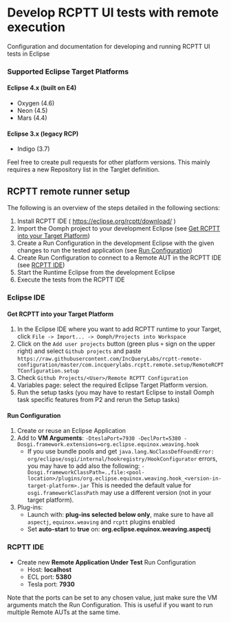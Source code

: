 # Develop RCPTT UI tests with remote execution

Configuration and documentation for developing and running RCPTT UI tests in Eclipse

### Supported Eclipse Target Platforms

#### Eclipse 4.x (built on E4)

* Oxygen (4.6)
* Neon (4.5)
* Mars (4.4)

#### Eclipse 3.x (legacy RCP)

* Indigo (3.7)

Feel free to create pull requests for other platform versions. This mainly requires a new Repository list in the Targlet definition.

## RCPTT remote runner setup

The following is an overview of the steps detailed in the following sections:

1. Install RCPTT IDE ( https://eclipse.org/rcptt/download/ ) 
1. Import the Oomph project to your development Eclipse (see [Get RCPTT into your Target Platform](#get-rcptt-into-your-target-platform))
1. Create a Run Configuration in the development Eclipse with the given changes to run the tested application (see [Run Configuration](#run-configuration))
1. Create Run Configuration to connect to a Remote AUT in the RCPTT IDE (see [RCPTT IDE](#rcptt-ide))
1. Start the Runtime Eclipse from the development Eclipse
1. Execute the tests from the RCPTT IDE

### Eclipse IDE

#### Get RCPTT into your Target Platform

1. In the Eclipse IDE where you want to add RCPTT runtime to your Target, click `File -> Import... -> Oomph/Projects into Workspace`
1. Click on the `Add user projects` button (green plus `+` sign on the upper right) and select `Github projects` and paste `https://raw.githubusercontent.com/IncQueryLabs/rcptt-remote-configuration/master/com.incquerylabs.rcptt.remote.setup/RemoteRCPTTConfiguration.setup`
1. Check `Github Projects/<User>/Remote RCPTT Configuration`
1. Variables page: select the required Eclipse Target Platform version.
1. Run the setup tasks (you may have to restart Eclipse to install Oomph task specific features from P2 and rerun the Setup tasks)

#### Run Configuration

1. Create or reuse an Eclipse Application
1. Add to **VM Arguments**: `-DteslaPort=7930 -DeclPort=5380 -Dosgi.framework.extensions=org.eclipse.equinox.weaving.hook`
   * If you use bundle pools and get `java.lang.NoClassDefFoundError: org/eclipse/osgi/internal/hookregistry/HookConfigurator` errors, you may have to add also the following: `-Dosgi.frameworkClassPath=.,file:<pool-location>/plugins/org.eclipse.equinox.weaving.hook_<version-in-target-platform>.jar` This is needed the default value for `osgi.frameworkClassPath` may use a different version (not in your target platform).
1. Plug-ins:
   * Launch with: **plug-ins selected below only**, make sure to have all `aspectj`, `equinox.weaving` and `rcptt` plugins enabled
   * Set **auto-start** to **true** on: **org.eclipse.equinox.weaving.aspectj**

### RCPTT IDE

* Create new **Remote Application Under Test** Run Configuration
  * Host: **localhost**
  * ECL port: **5380**
  * Tesla port: **7930**

Note that the ports can be set to any chosen value, just make sure the VM arguments match the Run Configuration. This is useful if you want to run multiple Remote AUTs at the same time.
